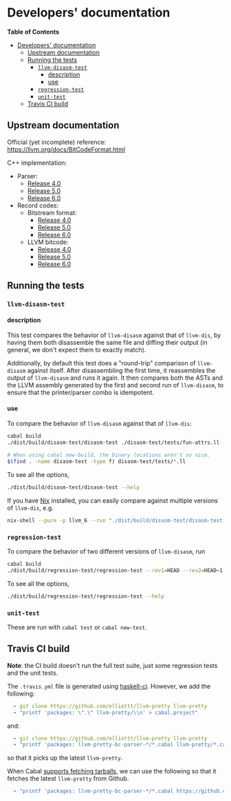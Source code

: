# Developers' documentation

<!-- markdown-toc start - Don't edit this section. Run M-x markdown-toc-refresh-toc -->
**Table of Contents**

- [Developers' documentation](#developers-documentation)
    - [Upstream documentation](#upstream-documentation)
    - [Running the tests](#running-the-tests)
        - [`llvm-disasm-test`](#llvm-disasm-test)
            - [description](#description)
            - [use](#use)
        - [`regression-test`](#regression-test)
        - [`unit-test`](#unit-test)
    - [Travis CI build](#travis-ci-build)

<!-- markdown-toc end -->

## Upstream documentation

Official (yet incomplete) reference: https://llvm.org/docs/BitCodeFormat.html

C++ implementation:
 + Parser:
   * [Release 4.0](https://github.com/llvm-mirror/llvm/blob/release_40/lib/Bitcode/Reader/BitcodeReader.cpp)
   * [Release 5.0](https://github.com/llvm-mirror/llvm/blob/release_50/lib/Bitcode/Reader/BitcodeReader.cpp)
   * [Release 6.0](https://github.com/llvm-mirror/llvm/blob/release_60/lib/Bitcode/Reader/BitcodeReader.cpp)
 + Record codes:
   * Bitstream format:
     - [Release 4.0](https://github.com/llvm-mirror/llvm/blob/release_40/include/llvm/Bitcode/BitCodes.h)
     - [Release 5.0](https://github.com/llvm-mirror/llvm/blob/release_50/include/llvm/Bitcode/BitCodes.h)
     - [Release 6.0](https://github.com/llvm-mirror/llvm/blob/release_60/include/llvm/Bitcode/BitCodes.h)
   * LLVM bitcode:
     - [Release 4.0](https://github.com/llvm-mirror/llvm/blob/release_40/include/llvm/Bitcode/LLVMBitCodes.h)
     - [Release 5.0](https://github.com/llvm-mirror/llvm/blob/release_50/include/llvm/Bitcode/LLVMBitCodes.h)
     - [Release 6.0](https://github.com/llvm-mirror/llvm/blob/release_60/include/llvm/Bitcode/LLVMBitCodes.h)

## Running the tests

### `llvm-disasm-test`

#### description

This test compares the behavior of `llvm-disasm` against that of `llvm-dis`, by
having them both disassemble the same file and diffing their output (in general,
we don't expect them to exactly match).

Additionally, by default this test does a "round-trip" comparison of
`llvm-disasm` against itself. After disassembling the first time, it reassembles
the output of `llvm-disasm` and runs it again. It then compares both the
ASTs and the LLVM assembly generated by the first and second run of
`llvm-disasm`, to ensure that the printer/parser combo is idempotent.

#### use

To compare the behavior of `llvm-disasm` against that of `llvm-dis`:
```bash
cabal build
./dist/build/disasm-test/disasm-test ./disasm-test/tests/fun-attrs.ll

# When using cabal new-build, the binary locations aren't so nice.
$(find . -name disasm-test -type f) disasm-test/tests/*.ll
```
To see all the options,
```bash
./dist/build/disasm-test/disasm-test --help
```

If you have [Nix](https://nixos.org/nix/) installed, you can easily compare
against multiple versions of `llvm-dis`, e.g.
```bash
nix-shell --pure -p llvm_6 --run "./dist/build/disasm-test/disasm-test ./disasm-test/tests/fun-attrs.ll"
```

### `regression-test`

To compare the behavior of two different versions of `llvm-disasm`, run
```bash
cabal build
./dist/build/regression-test/regression-test --rev1=HEAD --rev2=HEAD~1
```
To see all the options,
```bash
./dist/build/regression-test/regression-test --help
```

### `unit-test`

These are run with `cabal test` or `cabal new-test`.

## Travis CI build

**Note**: the CI build doesn't run the full test suite, just some regression
tests and the unit tests.

The `.travis.yml` file is generated using
[haskell-ci](https://github.com/haskell-CI/haskell-ci). However, we add the 
following:
```yml
  - git clone https://github.com/elliottt/llvm-pretty llvm-pretty
  - "printf 'packages: \".\" llvm-pretty/\\n' > cabal.project"
```
and:
```yml
  - git clone https://github.com/elliottt/llvm-pretty llvm-pretty
  - "printf 'packages: llvm-pretty-bc-parser-*/*.cabal llvm-pretty/*.cabal\\n' > cabal.project"
```
so that it picks up the latest `llvm-pretty`.


When Cabal [supports fetching tarballs](https://github.com/haskell/cabal/issues/2189), 
we can use the following so that it fetches the latest `llvm-pretty` from Github.
```yml
  - "printf 'packages: llvm-pretty-bc-parser-*/*.cabal https://github.com/elliottt/llvm-pretty/archive/master.tar.gz \\n' > cabal.project"
```
